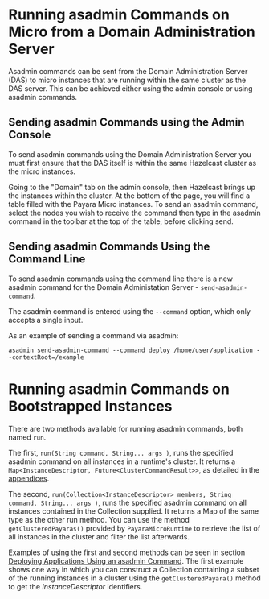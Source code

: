 # Running asadmin Commands on Micro from a Domain Administration Server
Asadmin commands can be sent from the Domain Administration Server (DAS) to micro instances that are running within the same cluster as the DAS server. This can be achieved either using the admin console or using asadmin commands.

## Sending asadmin Commands using the Admin Console
To send asadmin commands using the Domain Administration Server you must first ensure that the DAS itself is within the same Hazelcast cluster as the micro instances.

Going to the "Domain" tab on the admin console, then Hazelcast brings up the instances within the cluster. At the bottom of the page, you will find a table filled with the Payara Micro instances. To send an asadmin command, select the nodes you wish to receive the command then type in the asadmin command in the toolbar at the top of the table, before clicking send.

## Sending asadmin Commands Using the Command Line
To send asadmin commands using the command line there is a new asadmin command for the Domain Administation Server - `send-asadmin-command`.

The asadmin command is entered using the `--command` option, which only accepts a single input.

As an example of sending a command via asadmin:

```Shell
asadmin send-asadmin-command --command deploy /home/user/application --contextRoot=/example
```

# Running asadmin Commands on Bootstrapped Instances
There are two methods available for running asadmin commands, both named `run`.

The first, `run(String command, String... args )`, runs the specified asadmin command on all instances in a runtime's cluster.
It returns a `Map<InstanceDescriptor, Future<ClusterCommandResult>>`, as detailed in the [appendices](appendices/operation-methods.md#run-methods).

The second, `run(Collection<InstanceDescriptor> members, String command, String... args )`, runs the specified asadmin command
on all instances contained in the Collection supplied. It returns a Map of the same type as the other run method. You can use the method `getClusteredPayaras()`
provided by `PayaraMicroRuntime` to retrieve the list of all instances in the cluster and filter the list afterwards.

Examples of using the first and second methods can be seen in section [Deploying Applications Using an asadmin Command](deploying/deploy-program-asadmin.md).
The first example shows one way in which you can construct a Collection containing a subset of the running instances in a cluster using the `getClusteredPayara()` method to get the _InstanceDescriptor_ identifiers.
